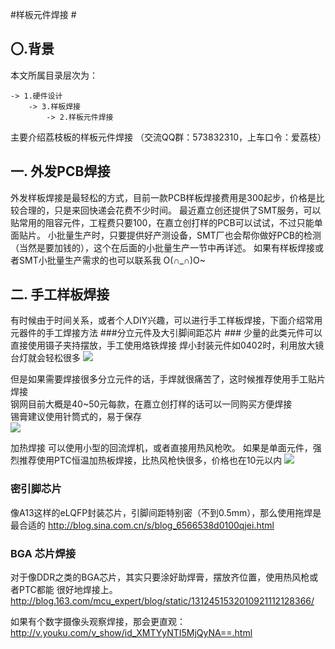#样板元件焊接 #
## 〇.背景 ##
本文所属目录层次为：  

```
-> 1.硬件设计 
	-> 3.样板焊接
		-> 2.样板元件焊接
```
主要介绍荔枝板的样板元件焊接
（交流QQ群：573832310，上车口令：爱荔枝）

## 一. 外发PCB焊接 ##
外发样板焊接是最轻松的方式，目前一款PCB样板焊接费用是300起步，价格是比较合理的，只是来回快递会花费不少时间。
最近嘉立创还提供了SMT服务，可以贴常用的阻容元件，工程费只要100，在嘉立创打样的PCB可以试试，不过只能单面贴片。
小批量生产时，只要提供好产测设备，SMT厂也会帮你做好PCB的检测（当然是要加钱的），这个在后面的小批量生产一节中再详述。
如果有样板焊接或者SMT小批量生产需求的也可以联系我 O(∩_∩)O~

## 二. 手工样板焊接 ##
有时候由于时间关系，或者个人DIY兴趣，可以进行手工样板焊接，下面介绍常用元器件的手工焊接方法
###分立元件及大引脚间距芯片 ###
少量的此类元件可以直接使用镊子夹持摆放，手工使用烙铁焊接
焊小封装元件如0402时，利用放大镜台灯就会轻松很多
![](http://7xvwj0.com1.z0.glb.clouddn.com/16-7-27/50457058.jpg)  


但是如果需要焊接很多分立元件的话，手焊就很痛苦了，这时候推荐使用手工贴片焊接  
钢网目前大概是40~50元每款，在嘉立创打样的话可以一同购买方便焊接  
锡膏建议使用针筒式的，易于保存  
![](http://7xvwj0.com1.z0.glb.clouddn.com/16-7-27/27436433.jpg)

加热焊接 可以使用小型的回流焊机，或者直接用热风枪吹。
如果是单面元件，强烈推荐使用PTC恒温加热板焊接，比热风枪快很多，价格也在10元以内
![](http://7xvwj0.com1.z0.glb.clouddn.com/16-7-27/34765938.jpg)

### 密引脚芯片 ###
像A13这样的eLQFP封装芯片，引脚间距特别密（不到0.5mm），那么使用拖焊是最合适的
http://blog.sina.com.cn/s/blog_6566538d0100qjei.html

### BGA 芯片焊接 ###
对于像DDR之类的BGA芯片，其实只要涂好助焊膏，摆放齐位置，使用热风枪或者PTC都能 很好地焊接上。
http://blog.163.com/mcu_expert/blog/static/1312451532010921112128366/  

如果有个数字摄像头观察焊接，那会更直观：  
http://v.youku.com/v_show/id_XMTYyNTI5MjQyNA==.html
